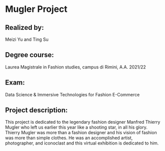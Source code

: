 # Mugler Project
## Realized by: 
Meizi Yu and Ting Su
## Degree course: 
Laurea Magistrale in Fashion studies, campus di Rimini, A.A. 2021/22
## Exam: 
Data Science & Immersive Technologies for Fashion E-Commerce

## Project description: 
This project is dedicated to the legendary fashion designer Manfred Thierry Mugler who left us earlier this year like a shooting star, in all his glory. Thierry Mugler was more than a fashion designer and his vision of fashion was more than simple clothes. He was an accomplished artist, photographer, and iconoclast and this virtual exhibition is dedicated to him.
